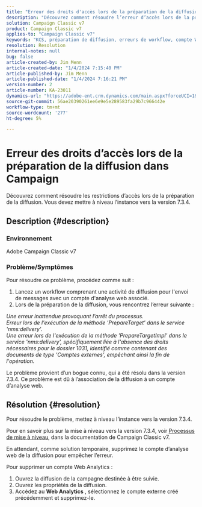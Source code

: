 ```yaml
---
title: "Erreur des droits d'accès lors de la préparation de la diffusion dans Campaign"
description: "Découvrez comment résoudre l’erreur d’accès lors de la préparation de la diffusion en raison de droits insuffisants pour le dossier 1031."
solution: Campaign Classic v7
product: Campaign Classic v7
applies-to: "Campaign Classic v7"
keywords: "KCS, préparation de diffusion, erreurs de workflow, compte Web Analytics"
resolution: Resolution
internal-notes: null
bug: false
article-created-by: Jim Menn
article-created-date: "1/4/2024 7:15:40 PM"
article-published-by: Jim Menn
article-published-date: "1/4/2024 7:16:21 PM"
version-number: 2
article-number: KA-23011
dynamics-url: "https://adobe-ent.crm.dynamics.com/main.aspx?forceUCI=1&pagetype=entityrecord&etn=knowledgearticle&id=280c24a5-35ab-ee11-be37-6045bd006268"
source-git-commit: 56ae20390261ee6e9e5e289583fa29b7c966442e
workflow-type: tm+mt
source-wordcount: '277'
ht-degree: 5%

---
```


# Erreur des droits d’accès lors de la préparation de la diffusion dans Campaign


Découvrez comment résoudre les restrictions d’accès lors de la préparation de la diffusion. Vous devez mettre à niveau l’instance vers la version 7.3.4.

## Description {#description}


### Environnement

Adobe Campaign Classic v7

### Problème/Symptômes

Pour résoudre ce problème, procédez comme suit :

1. Lancez un workflow comprenant une activité de diffusion pour l&#39;envoi de messages avec un compte d&#39;analyse web associé.
2. Lors de la préparation de la diffusion, vous rencontrez l’erreur suivante :


*Une erreur inattendue provoquant l’arrêt du processus.
<br>Erreur lors de l&#39;exécution de la méthode &#39;PrepareTarget&#39; dans le service &#39;nms:delivery&#39;. 
<br>Une erreur lors de l&#39;exécution de la méthode &#39;PrepareTargetImpl&#39; dans le service &#39;nms:delivery&#39;, spécifiquement liée à l&#39;absence des droits nécessaires pour le dossier 1031, identifié comme contenant des documents de type &#39;Comptes externes&#39;, empêchant ainsi la fin de l&#39;opération.*

Le problème provient d’un bogue connu, qui a été résolu dans la version 7.3.4. Ce problème est dû à l’association de la diffusion à un compte d’analyse web.




## Résolution {#resolution}


Pour résoudre le problème, mettez à niveau l’instance vers la version 7.3.4.

Pour en savoir plus sur la mise à niveau vers la version 7.3.4, voir [Processus de mise à niveau](https://experienceleague.adobe.com/docs/campaign-classic/using/getting-started/starting-with-adobe-campaign/faq/faq-build-upgrade.html?lang=en), dans la documentation de Campaign Classic v7.

En attendant, comme solution temporaire, supprimez le compte d’analyse web de la diffusion pour empêcher l’erreur.

Pour supprimer un compte Web Analytics :

1. Ouvrez la diffusion de la campagne destinée à être suivie.
2. Ouvrez les propriétés de la diffusion.
3. Accédez au <b>Web Analytics</b> , sélectionnez le compte externe créé précédemment et supprimez-le.

